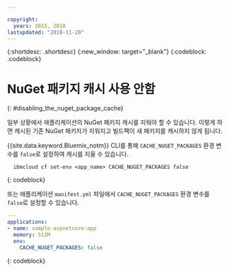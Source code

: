 ```yaml
---

copyright:
  years: 2015, 2018
lastupdated: "2018-11-20"
---
```


{:shortdesc: .shortdesc}
{:new_window: target="_blank"}
{:codeblock: .codeblock}

# NuGet 패키지 캐시 사용 안함
{: #disabling_the_nuget_package_cache}

일부 상황에서 애플리케이션의 NuGet 패키지 캐시를 지워야 할 수 있습니다.  이렇게 하면 캐시된 기존 NuGet 패키지가 지워지고 빌드팩이 새 패키지를 캐시하지 않게 됩니다.

{{site.data.keyword.Bluemix_notm}} CLI를 통해 `CACHE_NUGET_PACKAGES` 환경 변수를 `false`로 설정하여 캐시를 지울 수 있습니다.

```shell
  ibmcloud cf set-env <app_name> CACHE_NUGET_PACKAGES false
```
{: codeblock}

또는 애플리케이션 `manifest.yml` 파일에서 `CACHE_NUGET_PACKAGES` 환경 변수를 `false`로 설정할 수 있습니다.

```yml
---
applications:
- name: sample-aspnetcore-app
  memory: 512M
  env:
    CACHE_NUGET_PACKAGES: false
```
{: codeblock}

